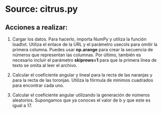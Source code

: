 # Source: citrus.py

## Acciones a realizar:

1. Cargar los datos. Para hacerlo, importa NumPy y utiliza la función loadtxt. Utiliza el enlace de la URL y el parámetro usecols para omitir la primera columna. Puedes usar **np.arange** para crear la secuencia de números que representan las columnas. Por último, también es necesario incluir el parámetro **skiprows=1** para que la primera línea de texto se omita al leer el archivo.

2. Calcular el coeficiente angular y lineal para la recta de las naranjas y para la recta de las toronjas. Utiliza la fórmula de mínimos cuadrados para encontrar cada uno.

3. Calcular el coeficiente angular utilizando la generación de números aleatorios. Supongamos que ya conoces el valor de b y que este es igual a 17.